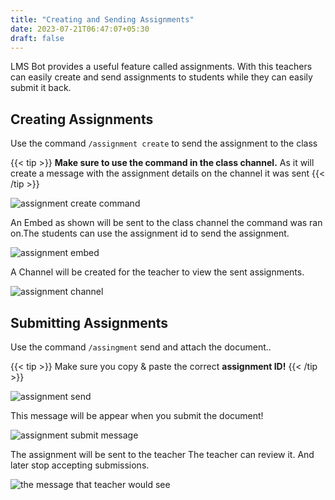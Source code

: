 ```yaml
---
title: "Creating and Sending Assignments"
date: 2023-07-21T06:47:07+05:30
draft: false
---
```


LMS Bot provides a useful feature called assignments. With this teachers can easily create and send assignments to students while they can easily submit it back.

## Creating Assignments

Use the command `/assignment create` to send the assignment to the class

{{< tip >}}
**Make sure to use the command in the class channel.** As it will create a message with the assignment details on the channel it was sent
{{< /tip >}}

![assignment create command](https://media.discordapp.net/attachments/1130869397733523570/1130885168375287888/image.png)

An Embed as shown will be sent to the class channel the command was ran on.The students can use the assignment id to send the assignment.

![assignment embed](https://media.discordapp.net/attachments/1130869397733523570/1130886202996830310/image.png)

A Channel will be created for the teacher to view the sent assignments.

![assignment channel](https://media.discordapp.net/attachments/1130869397733523570/1130886385985933394/image.png)

## Submitting Assignments

Use the command `/assingment` send and attach the document..

{{< tip >}}
Make sure you copy & paste the correct **assignment ID!**
{{< /tip >}}

![assignment send](https://media.discordapp.net/attachments/1130869397733523570/1130889956408180827/image.png)

This message will be appear when you submit the document!

![assignment submit message](https://media.discordapp.net/attachments/1130869397733523570/1130890408155676682/image.png)

The assignment will be sent to the teacher
The teacher can review it. And later stop accepting submissions.

![the message that teacher would see](https://media.discordapp.net/attachments/1130869397733523570/1130890838210257027/image.png)